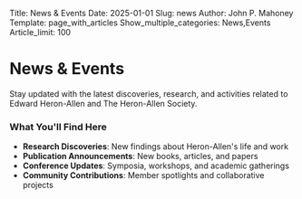 Title: News & Events
Date: 2025-01-01
Slug: news
Author: John P. Mahoney
Template: page_with_articles
Show_multiple_categories: News,Events
Article_limit: 100

# News & Events

Stay updated with the latest discoveries, research, and activities related to Edward Heron-Allen and The Heron-Allen Society.

### What You'll Find Here

- **Research Discoveries**: New findings about Heron-Allen's life and work
- **Publication Announcements**: New books, articles, and papers
- **Conference Updates**: Symposia, workshops, and academic gatherings
- **Community Contributions**: Member spotlights and collaborative projects
